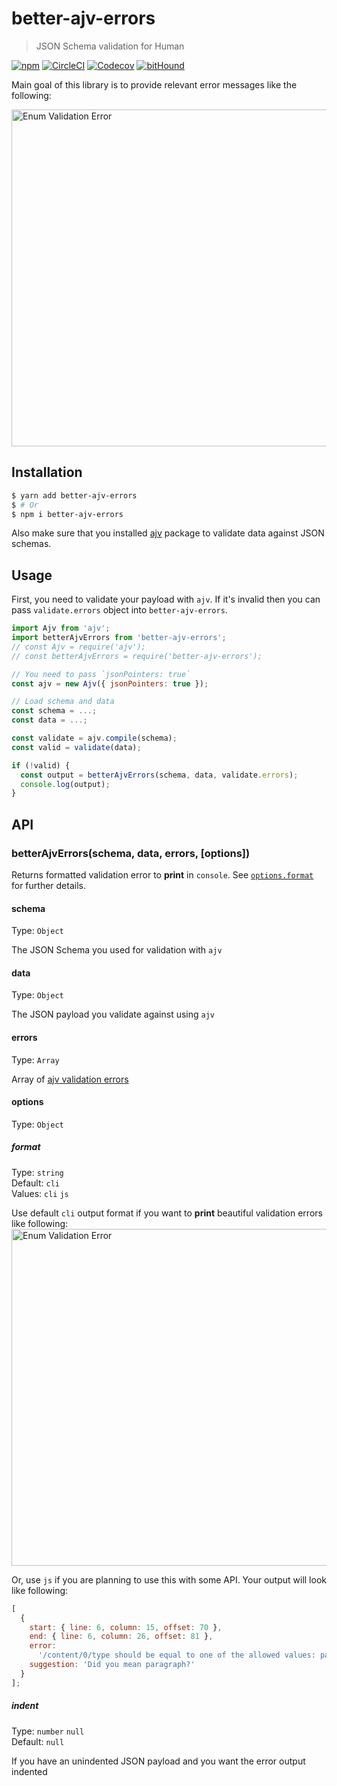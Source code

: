 # better-ajv-errors

> JSON Schema validation for Human

[![npm](https://img.shields.io/npm/v/better-ajv-errors.svg?style=flat-square)](https://www.npmjs.com/package/better-ajv-errors)
[![CircleCI](https://img.shields.io/circleci/project/github/torifat/better-ajv-errors.svg?style=flat-square)](https://circleci.com/gh/torifat/better-ajv-errors)
[![Codecov](https://img.shields.io/codecov/c/github/torifat/better-ajv-errors.svg?style=flat-square)](https://codecov.io/gh/torifat/better-ajv-errors)
[![bitHound](https://img.shields.io/bithound/dependencies/github/torifat/better-ajv-errors.svg?style=flat-square)](https://www.bithound.io/github/torifat/better-ajv-errors)

Main goal of this library is to provide relevant error messages like the following:

<img width="539" alt="Enum Validation Error" src="https://user-images.githubusercontent.com/208544/36072188-6f559ed4-0f6f-11e8-9a23-0c0477ca7f58.png">

## Installation

```bash
$ yarn add better-ajv-errors
$ # Or
$ npm i better-ajv-errors
```

Also make sure that you installed [ajv](https://www.npmjs.com/package/ajv) package to validate data against JSON schemas.

## Usage

First, you need to validate your payload with `ajv`. If it's invalid then you can pass `validate.errors` object into `better-ajv-errors`.

```js
import Ajv from 'ajv';
import betterAjvErrors from 'better-ajv-errors';
// const Ajv = require('ajv');
// const betterAjvErrors = require('better-ajv-errors');

// You need to pass `jsonPointers: true`
const ajv = new Ajv({ jsonPointers: true });

// Load schema and data
const schema = ...;
const data = ...;

const validate = ajv.compile(schema);
const valid = validate(data);

if (!valid) {
  const output = betterAjvErrors(schema, data, validate.errors);
  console.log(output);
}
```

## API

### betterAjvErrors(schema, data, errors, [options])

Returns formatted validation error to **print** in `console`. See [`options.format`](#format) for further details.

#### schema

Type: `Object`

The JSON Schema you used for validation with `ajv`

#### data

Type: `Object`

The JSON payload you validate against using `ajv`

#### errors

Type: `Array`

Array of [ajv validation errors](https://github.com/epoberezkin/ajv#validation-errors)

#### options

Type: `Object`

##### format

Type: `string`  
Default: `cli`  
Values: `cli` `js`

Use default `cli` output format if you want to **print** beautiful validation errors like following:
<img width="539" alt="Enum Validation Error" src="https://user-images.githubusercontent.com/208544/36072188-6f559ed4-0f6f-11e8-9a23-0c0477ca7f58.png">

Or, use `js` if you are planning to use this with some API. Your output will look like following:

```javascript
[
  {
    start: { line: 6, column: 15, offset: 70 },
    end: { line: 6, column: 26, offset: 81 },
    error:
      '/content/0/type should be equal to one of the allowed values: panel, paragraph, ...',
    suggestion: 'Did you mean paragraph?'
  }
];
```

##### indent

Type: `number` `null`  
Default: `null`

If you have an unindented JSON payload and you want the error output indented

